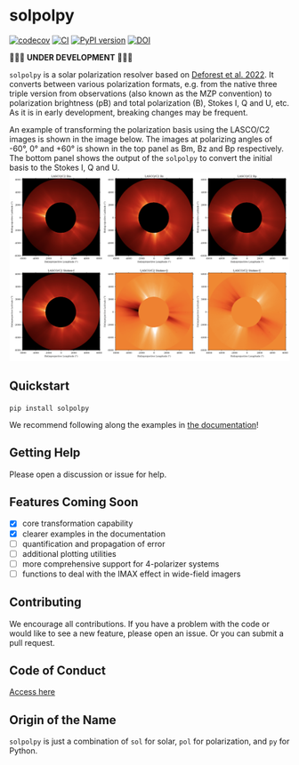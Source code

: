 # solpolpy
[![codecov](https://codecov.io/gh/punch-mission/solpolpy/branch/main/graph/badge.svg?token=835TUH7CKI)](https://codecov.io/gh/punch-mission/solpolpy)
[![CI](https://github.com/punch-mission/solpolpy/actions/workflows/CI.yml/badge.svg)](https://github.com/punch-mission/solpolpy/actions/workflows/CI.yml)
[![PyPI version](https://badge.fury.io/py/solpolpy.svg)](https://badge.fury.io/py/solpolpy)
[![DOI](https://zenodo.org/badge/498801276.svg)](https://zenodo.org/doi/10.5281/zenodo.10076326)

🚧🚧🚧 **UNDER DEVELOPMENT** 🚧🚧🚧

`solpolpy` is a solar polarization resolver based on [Deforest et al. 2022](https://doi.org/10.3847/1538-4357/ac43b6).
It converts between various polarization formats, e.g. from the native three triple version from observations
(also known as the MZP convention) to polarization brightness (pB) and total polarization (B), Stokes I, Q and U, etc.
As it is in early development, breaking changes may be frequent. 

An example of transforming the polarization basis using the LASCO/C2 images is 
shown in the image below.  The images at polarizing angles of -60°, 0° and +60° is shown in the top panel as 
Bm, Bz and Bp respectively. The bottom panel shows the output of the `solpolpy` to convert the initial basis 
to the Stokes I, Q and U.
![Example result image](eg_image.png)

## Quickstart
`pip install solpolpy`

We recommend following along the examples in [the documentation](https://punch-mission.github.io/solpolpy/quickstart.html)! 

## Getting Help
Please open a discussion or issue for help. 

## Features Coming Soon
- [x] core transformation capability
- [x] clearer examples in the documentation
- [ ] quantification and propagation of error 
- [ ] additional plotting utilities 
- [ ] more comprehensive support for 4-polarizer systems
- [ ] functions to deal with the IMAX effect in wide-field imagers

## Contributing
We encourage all contributions. 
If you have a problem with the code or would like to see a new feature, please open an issue. 
Or you can submit a pull request. 

## Code of Conduct
[Access here](CODE_OF_CONDUCT.md)

## Origin of the Name
`solpolpy` is just a combination of `sol` for solar, `pol` for polarization, and `py` for Python. 

